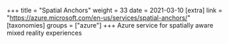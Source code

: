 +++
title = "Spatial Anchors"
weight = 33
date = 2021-03-10
[extra]
link = "https://azure.microsoft.com/en-us/services/spatial-anchors/"
[taxonomies]
groups = ["azure"]
+++
Azure service for spatially aware mixed reality experiences

